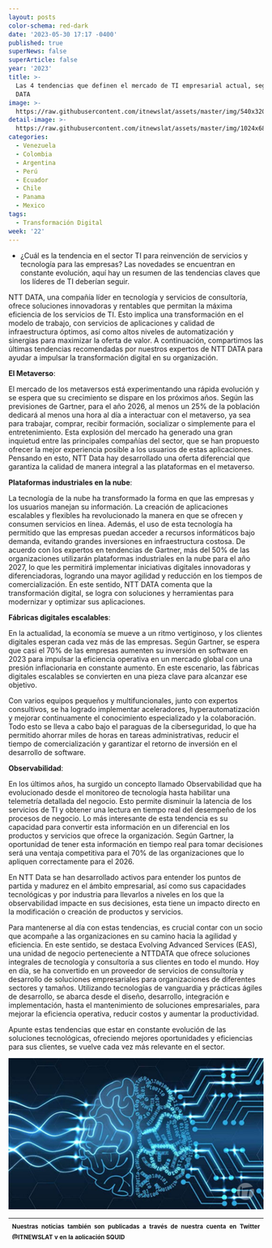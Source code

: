 ```yaml
---
layout: posts
color-schema: red-dark
date: '2023-05-30 17:17 -0400'
published: true
superNews: false
superArticle: false
year: '2023'
title: >-
  Las 4 tendencias que definen el mercado de TI empresarial actual, según NTT
  DATA
image: >-
  https://raw.githubusercontent.com/itnewslat/assets/master/img/540x320/inteligencia-artificial-p.jpg
detail-image: >-
  https://raw.githubusercontent.com/itnewslat/assets/master/img/1024x680/inteligencia-artificial-g.jpg
categories:
  - Venezuela
  - Colombia
  - Argentina
  - Perú
  - Ecuador
  - Chile
  - Panama
  - Mexico
tags:
  - Transformación Digital
week: '22'
---
```

- ¿Cuál es la tendencia en el sector TI para reinvención de servicios y tecnología  para las empresas? Las novedades se encuentran en constante evolución, aquí hay un resumen de las tendencias claves que los líderes de TI deberían seguir.

 NTT DATA, una compañía líder en tecnología y servicios de consultoría, ofrece soluciones innovadoras y rentables que permitan la máxima eficiencia de los servicios de TI. Esto implica una transformación en el modelo de trabajo, con servicios de aplicaciones y calidad de infraestructura óptimos, así como altos niveles de automatización y sinergias para maximizar la oferta de valor. A continuación, compartimos las últimas tendencias recomendadas por nuestros expertos de NTT DATA para ayudar a impulsar la transformación digital en su organización.

**El Metaverso**:

El mercado de los metaversos está experimentando una rápida evolución y se espera que su crecimiento se dispare en los próximos años. Según las previsiones de Gartner, para el año 2026, al menos un 25% de la población dedicará al menos una hora al día a interactuar con el metaverso, ya sea para trabajar, comprar, recibir formación, socializar o simplemente para el entretenimiento. Esta explosión del mercado ha generado una gran inquietud entre las principales compañías del sector, que se han propuesto ofrecer la mejor experiencia posible a los usuarios de estas aplicaciones. Pensando en esto, NTT Data hay desarrollado una oferta diferencial que garantiza la calidad de manera integral a las plataformas en el metaverso.

**Plataformas industriales en la nube**:

La tecnología de la nube ha transformado la forma en que las empresas y los usuarios manejan su información. La creación de aplicaciones escalables y flexibles ha revolucionado la manera en que se ofrecen y consumen servicios en línea. Además, el uso de esta tecnología ha permitido que las empresas puedan acceder a recursos informáticos bajo demanda, evitando grandes inversiones en infraestructura costosa. De acuerdo con los expertos en tendencias de Gartner, más del 50% de las organizaciones utilizarán plataformas industriales en la nube para el año 2027, lo que les permitirá implementar iniciativas digitales innovadoras y diferenciadoras, logrando una mayor agilidad y reducción en los tiempos de comercialización. En este sentido, NTT DATA comenta que la transformación digital, se logra con soluciones y herramientas para modernizar y optimizar sus aplicaciones.

**Fábricas digitales escalables**: 

En la actualidad, la economía se mueve a un ritmo vertiginoso, y los clientes digitales esperan cada vez más de las empresas. Según Gartner, se espera que casi el 70% de las empresas aumenten su inversión en software en 2023 para impulsar la eficiencia operativa en un mercado global con una presión inflacionaria en constante aumento. En este escenario, las fábricas digitales escalables se convierten en una pieza clave para alcanzar ese objetivo.

Con varios equipos pequeños y multifuncionales, junto con expertos consultivos, se ha logrado implementar aceleradores, hyperautomatización y mejorar continuamente el conocimiento especializado y la colaboración. Todo esto se lleva a cabo bajo el paraguas de la ciberseguridad, lo que ha permitido ahorrar miles de horas en tareas administrativas, reducir el tiempo de comercialización y garantizar el retorno de inversión en el desarrollo de software.

**Observabilidad**: 

En los últimos años, ha surgido un concepto llamado Observabilidad que ha evolucionado desde el monitoreo de tecnología hasta habilitar una telemetría detallada del negocio. Esto permite disminuir la latencia de los servicios de TI y obtener una lectura en tiempo real del desempeño de los procesos de negocio. Lo más interesante de esta tendencia es su capacidad para convertir esta información en un diferencial en los productos y servicios que ofrece la organización. Según Gartner, la oportunidad de tener esta información en tiempo real para tomar decisiones será una ventaja competitiva para el 70% de las organizaciones que lo apliquen correctamente para el 2026.

En NTT Data se han desarrollado activos para entender los puntos de partida y madurez en el ámbito empresarial, así como sus capacidades tecnológicas y por industria para llevarlos a niveles en los que la observabilidad impacte en sus decisiones, esta tiene un impacto directo en la modificación o creación de productos y servicios. 

Para mantenerse al día con estas tendencias, es crucial contar con un socio que acompañe a las organizaciones en su camino hacia la agilidad y eficiencia. En este sentido, se destaca Evolving Advanced Services (EAS), una unidad de negocio perteneciente a NTTDATA que ofrece soluciones integrales de tecnología y consultoría a sus clientes en todo el mundo. Hoy en día, se ha convertido en un proveedor de servicios de consultoría y desarrollo de soluciones empresariales para organizaciones de diferentes sectores y tamaños. Utilizando tecnologías de vanguardia y prácticas ágiles de desarrollo, se abarca desde el diseño, desarrollo, integración e implementación, hasta el mantenimiento de soluciones empresariales, para mejorar la eficiencia operativa, reducir costos y aumentar la productividad.

Apunte estas tendencias que estar en constante evolución de las soluciones tecnológicas, ofreciendo mejores oportunidades y eficiencias para sus clientes, se vuelve cada vez más relevante en el sector. 

![](https://raw.githubusercontent.com/itnewslat/assets/master/img/540x320/inteligencia-artificial-p.jpg)

<table style="height: 42px;" width="569">
<tbody>
<tr>
<td style="text-align: justify;"><sub><strong>Nuestras noticias también son publicadas a través de nuestra cuenta en Twitter <a href="https://twitter.com/itnewslat?lang=es">@ITNEWSLAT</a> y en la aplicación <a href="https://squidapp.co/en/">SQUID</a></strong></sub></td>
</tr>
</tbody>
</table>